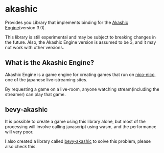# akashic

Provides you Library that implements binding for the [Akashic Engine](https://akashic-games.github.io/akashic-engine/v3/)(version 3.0).

This library is still experimental and may be subject to breaking changes in the future. 
Also,  the Akashic Engine version is assumed to be 3, and it may not work with other versions.

## What is the Akashic Engine?

Akashic Engine is a game engine for creating games that run on [nico-nico](https://live.nicovideo.jp/), one of the japanese live-streaming sites.

By requesting a game on a live-room, anyone watching stream(including the streamer) can play that game.

## bevy-akashic

It is possible to create a game using this library alone, but most of the processing will involve calling javascript using wasm,
and the performance will very poor.

I also created a library called [bevy-akashic]() to solve this problem, please also check this.

